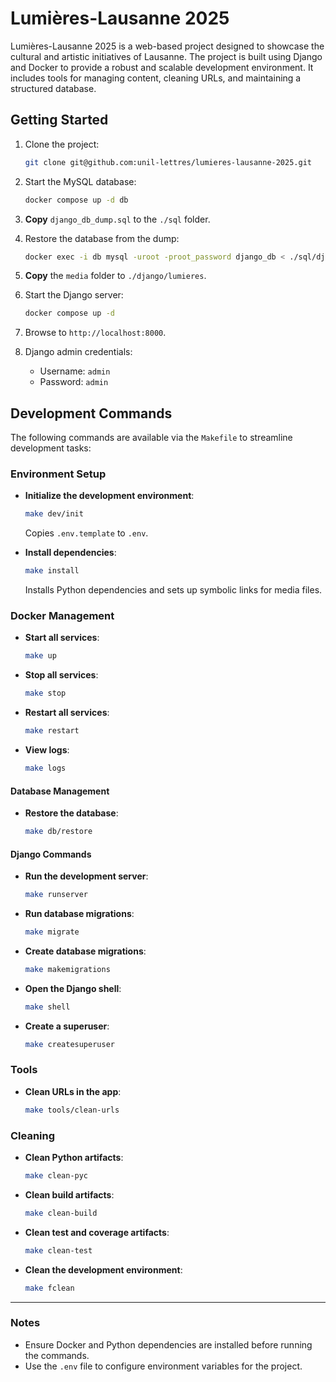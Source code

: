 # Lumières-Lausanne 2025

Lumières-Lausanne 2025 is a web-based project designed to showcase the cultural and artistic initiatives of Lausanne. The project is built using Django and Docker to provide a robust and scalable development environment. It includes tools for managing content, cleaning URLs, and maintaining a structured database.


## Getting Started
<!-- FIXME: fix commands  because some are not working -->

1. Clone the project:
   ```bash
   git clone git@github.com:unil-lettres/lumieres-lausanne-2025.git
   ```

2. Start the MySQL database:
   ```bash
   docker compose up -d db
   ```

3. **Copy** `django_db_dump.sql` to the `./sql` folder.

4. Restore the database from the dump:
   ```bash
   docker exec -i db mysql -uroot -proot_password django_db < ./sql/django_db_dump.sql
   ```

5. **Copy** the `media` folder to `./django/lumieres`.

6. Start the Django server:
   ```bash
   docker compose up -d
   ```

7. Browse to `http://localhost:8000`.

8. Django admin credentials:
   - Username: `admin`
   - Password: `admin`


## Development Commands

The following commands are available via the `Makefile` to streamline development tasks:


### Environment Setup

- **Initialize the development environment**:
  ```bash
  make dev/init
  ```
  Copies `.env.template` to `.env`.

- **Install dependencies**:
  ```bash
  make install
  ```
  Installs Python dependencies and sets up symbolic links for media files.

### Docker Management
- **Start all services**:
  ```bash
  make up
  ```

- **Stop all services**:
  ```bash
  make stop
  ```

- **Restart all services**:
  ```bash
  make restart
  ```

- **View logs**:
  ```bash
  make logs
  ```

#### Database Management
- **Restore the database**:
  ```bash
  make db/restore
  ```

#### Django Commands
- **Run the development server**:
  ```bash
  make runserver
  ```

- **Run database migrations**:
  ```bash
  make migrate
  ```

- **Create database migrations**:
  ```bash
  make makemigrations
  ```

- **Open the Django shell**:
  ```bash
  make shell
  ```

- **Create a superuser**:
  ```bash
  make createsuperuser
  ```

### Tools
- **Clean URLs in the app**:
  ```bash
  make tools/clean-urls
  ```

### Cleaning
- **Clean Python artifacts**:
  ```bash
  make clean-pyc
  ```

- **Clean build artifacts**:
  ```bash
  make clean-build
  ```

- **Clean test and coverage artifacts**:
  ```bash
  make clean-test
  ```

- **Clean the development environment**:
  ```bash
  make fclean
  ```

---

### Notes
- Ensure Docker and Python dependencies are installed before running the commands.
- Use the `.env` file to configure environment variables for the project.